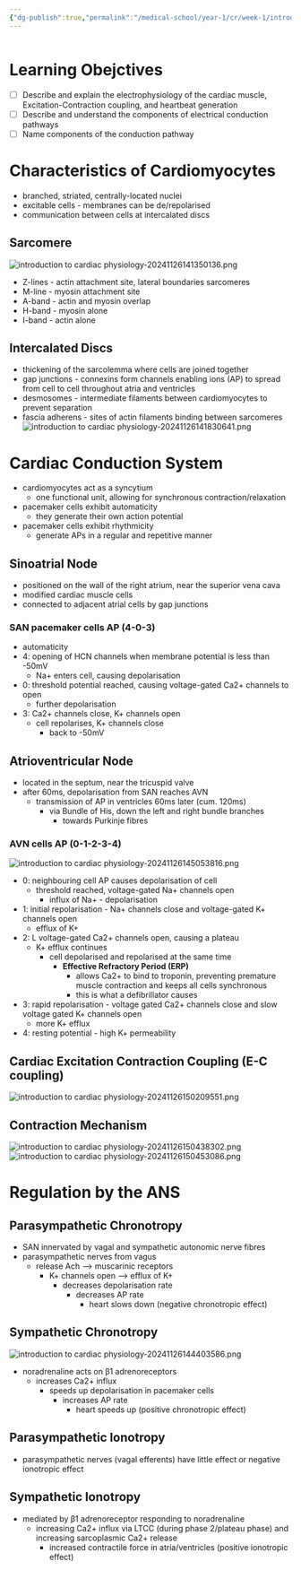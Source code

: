 ```yaml
---
{"dg-publish":true,"permalink":"/medical-school/year-1/cr/week-1/introduction-to-cardiac-physiology/","tags":["cr"],"updated":"2024-11-26T15:08:26.643+00:00"}
---
```


```table-of-contents
```
# Learning Obejctives
- [ ] Describe and explain the electrophysiology of the cardiac muscle, Excitation-Contraction coupling, and heartbeat generation
- [ ] Describe and understand the components of electrical conduction pathways
- [ ] Name components of the conduction pathway

# Characteristics of Cardiomyocytes
- branched, striated, centrally-located nuclei
- excitable cells - membranes can be de/repolarised
- communication between cells at intercalated discs

## Sarcomere
![introduction to cardiac physiology-20241126141350136.png](/img/user/Medical%20School/Year%201/cr/week%201/attachments/introduction%20to%20cardiac%20physiology-20241126141350136.png)
- Z-lines - actin attachment site, lateral boundaries sarcomeres
- M-line - myosin attachment site
- A-band - actin and myosin overlap
- H-band - myosin alone
- I-band - actin alone

## Intercalated Discs
- thickening of the sarcolemma where cells are joined together
- gap junctions - connexins form channels enabling ions (AP) to spread from cell to cell throughout atria and ventricles
- desmosomes - intermediate filaments between cardiomyocytes to prevent separation
- fascia adherens - sites of actin filaments binding between sarcomeres
![introduction to cardiac physiology-20241126141830641.png](/img/user/Medical%20School/Year%201/cr/week%201/attachments/introduction%20to%20cardiac%20physiology-20241126141830641.png)

# Cardiac Conduction System
- cardiomyocytes act as a syncytium 
	- one functional unit, allowing for synchronous contraction/relaxation
- pacemaker cells exhibit automaticity
	- they generate their own action potential
- pacemaker cells exhibit rhythmicity
	- generate APs in a regular and repetitive manner

## Sinoatrial Node
- positioned on the wall of the right atrium, near the superior vena cava
- modified cardiac muscle cells
- connected to adjacent atrial cells by gap junctions
### SAN pacemaker cells AP (4-0-3)
- automaticity
- 4: opening of HCN channels when membrane potential is less than -50mV
	- Na+ enters cell, causing depolarisation
- 0: threshold potential reached, causing voltage-gated Ca2+ channels to open
	- further depolarisation
- 3: Ca2+ channels close, K+ channels open
	- cell repolarises, K+ channels close
		- back to -50mV
## Atrioventricular Node
- located in the septum, near the tricuspid valve
- after 60ms, depolarisation from SAN reaches AVN
	- transmission of AP in ventricles 60ms later (cum. 120ms)
		- via Bundle of His, down the left and right bundle branches
			- towards Purkinje fibres
### AVN cells AP (0-1-2-3-4)
![introduction to cardiac physiology-20241126145053816.png](/img/user/Medical%20School/Year%201/cr/week%201/attachments/introduction%20to%20cardiac%20physiology-20241126145053816.png)
- 0: neighbouring cell AP causes depolarisation of cell
	- threshold reached, voltage-gated Na+ channels open
		- influx of Na+ - depolarisation
- 1: initial repolarisation - Na+ channels close and voltage-gated K+ channels open
	- efflux of K+
- 2: L voltage-gated Ca2+ channels open, causing a plateau
	- K+ efflux continues
		- cell depolarised and repolarised at the same time
			- **Effective Refractory Period (ERP)**
				- allows Ca2+ to bind to troponin, preventing premature muscle contraction and keeps all cells synchronous
				- this is what a defibrillator causes
- 3: rapid repolarisation - voltage gated Ca2+ channels close and slow voltage gated K+ channels open
	- more K+ efflux
- 4: resting potential - high K+ permeability
## Cardiac Excitation Contraction Coupling (E-C coupling)
![introduction to cardiac physiology-20241126150209551.png](/img/user/Medical%20School/Year%201/cr/week%201/attachments/introduction%20to%20cardiac%20physiology-20241126150209551.png)
## Contraction Mechanism
![introduction to cardiac physiology-20241126150438302.png](/img/user/Medical%20School/Year%201/cr/week%201/attachments/introduction%20to%20cardiac%20physiology-20241126150438302.png)
![introduction to cardiac physiology-20241126150453086.png](/img/user/Medical%20School/Year%201/cr/week%201/attachments/introduction%20to%20cardiac%20physiology-20241126150453086.png)
# Regulation by the ANS
## Parasympathetic Chronotropy
- SAN innervated by vagal and sympathetic autonomic nerve fibres
- parasympathetic nerves from vagus
	- release Ach --> muscarinic receptors
		- K+ channels open --> efflux of K+
			- decreases depolarisation rate
				- decreases AP rate
					- heart slows down (negative chronotropic effect)
## Sympathetic Chronotropy
![introduction to cardiac physiology-20241126144403586.png](/img/user/Medical%20School/Year%201/cr/week%201/attachments/introduction%20to%20cardiac%20physiology-20241126144403586.png)
- noradrenaline acts on β1 adrenoreceptors
	- increases Ca2+ influx
		- speeds up depolarisation in pacemaker cells
			- increases AP rate
				- heart speeds up (positive chronotropic effect)
## Parasympathetic Ionotropy
- parasympathetic nerves (vagal efferents) have little effect or negative ionotropic effect
## Sympathetic Ionotropy
- mediated by β1 adrenoreceptor responding to noradrenaline
	- increasing Ca2+ influx via LTCC (during phase 2/plateau phase) and increasing sarcoplasmic Ca2+ release
		- increased contractile force in atria/ventricles (positive ionotropic effect)